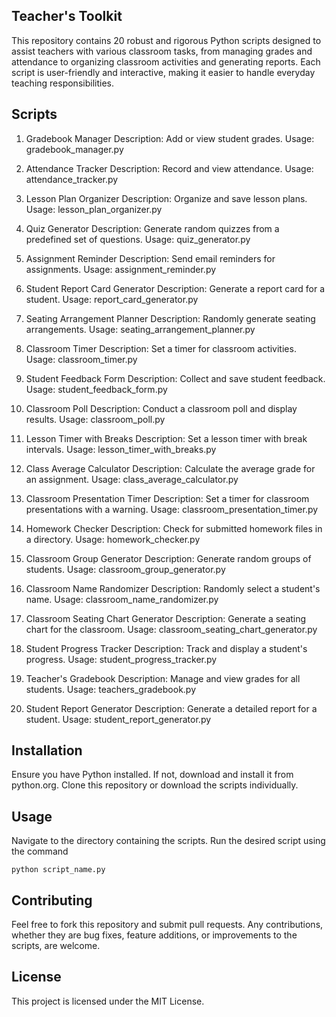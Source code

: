 ## Teacher's Toolkit
This repository contains 20 robust and rigorous Python scripts designed to assist teachers with various classroom tasks, from managing grades and attendance to organizing classroom activities and generating reports. Each script is user-friendly and interactive, making it easier to handle everyday teaching responsibilities.

## Scripts
1. Gradebook Manager
Description: Add or view student grades.
Usage: gradebook_manager.py

2. Attendance Tracker
Description: Record and view attendance.
Usage: attendance_tracker.py

3. Lesson Plan Organizer
Description: Organize and save lesson plans.
Usage: lesson_plan_organizer.py

4. Quiz Generator
Description: Generate random quizzes from a predefined set of questions.
Usage: quiz_generator.py

5. Assignment Reminder
Description: Send email reminders for assignments.
Usage: assignment_reminder.py

6. Student Report Card Generator
Description: Generate a report card for a student.
Usage: report_card_generator.py

7. Seating Arrangement Planner
Description: Randomly generate seating arrangements.
Usage: seating_arrangement_planner.py

8. Classroom Timer
Description: Set a timer for classroom activities.
Usage: classroom_timer.py

9. Student Feedback Form
Description: Collect and save student feedback.
Usage: student_feedback_form.py

10. Classroom Poll
Description: Conduct a classroom poll and display results.
Usage: classroom_poll.py

11. Lesson Timer with Breaks
Description: Set a lesson timer with break intervals.
Usage: lesson_timer_with_breaks.py

12. Class Average Calculator
Description: Calculate the average grade for an assignment.
Usage: class_average_calculator.py

13. Classroom Presentation Timer
Description: Set a timer for classroom presentations with a warning.
Usage: classroom_presentation_timer.py

14. Homework Checker
Description: Check for submitted homework files in a directory.
Usage: homework_checker.py

15. Classroom Group Generator
Description: Generate random groups of students.
Usage: classroom_group_generator.py

16. Classroom Name Randomizer
Description: Randomly select a student's name.
Usage: classroom_name_randomizer.py

17. Classroom Seating Chart Generator
Description: Generate a seating chart for the classroom.
Usage: classroom_seating_chart_generator.py

18. Student Progress Tracker
Description: Track and display a student's progress.
Usage: student_progress_tracker.py

19. Teacher's Gradebook
Description: Manage and view grades for all students.
Usage: teachers_gradebook.py

20. Student Report Generator
Description: Generate a detailed report for a student.
Usage: student_report_generator.py

## Installation
Ensure you have Python installed. If not, download and install it from python.org.
Clone this repository or download the scripts individually.

## Usage
Navigate to the directory containing the scripts.
Run the desired script using the command
```
python script_name.py
```

## Contributing
Feel free to fork this repository and submit pull requests. Any contributions, whether they are bug fixes, feature additions, or improvements to the scripts, are welcome.

## License
This project is licensed under the MIT License.
